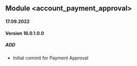## Module <account_payment_approval>

#### 17.09.2022
#### Version 16.0.1.0.0
##### ADD
- Initial commit for Payment Approval
